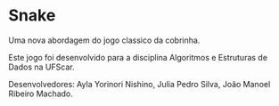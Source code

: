 # Snake
Uma nova abordagem do jogo classico da cobrinha.

Este jogo foi desenvolvido para a disciplina Algoritmos e Estruturas de Dados na UFScar.

Desenvolvedores:
Ayla Yorinori Nishino,
Julia Pedro Silva,
João Manoel Ribeiro Machado.
